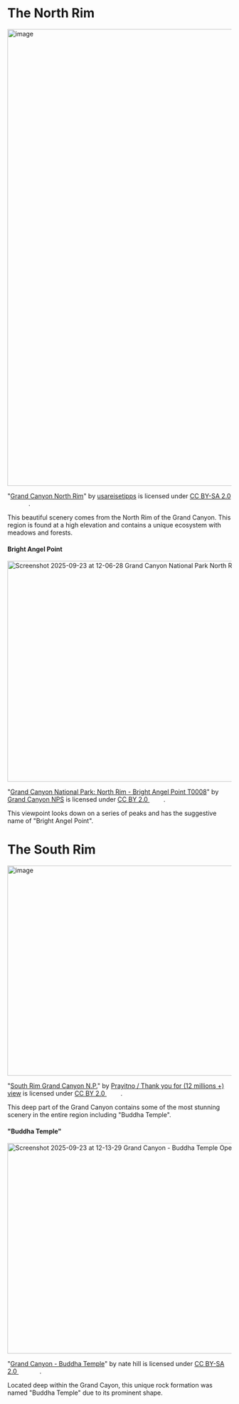 <DOCTYPE html>
<html>
  <head>
  <title> The Grand Canyon </title>
    </head>
  <body>
  <h1> The North Rim </h1>
  <img width="768" height="1024" alt="image" src="https://github.com/user-attachments/assets/991f1860-81f8-4c3e-bb52-b845389b7fa9" />
<p class="attribution">"<a rel="noopener noreferrer" href="https://www.flickr.com/photos/130967827@N03/34820535830">Grand Canyon North Rim</a>" by <a rel="noopener noreferrer" href="https://www.flickr.com/photos/130967827@N03">usareisetipps</a> is licensed under <a rel="noopener noreferrer" href="https://creativecommons.org/licenses/by-sa/2.0/?ref=openverse">CC BY-SA 2.0 <img src="https://mirrors.creativecommons.org/presskit/icons/cc.svg" style="height: 1em; margin-right: 0.125em; display: inline;" /><img src="https://mirrors.creativecommons.org/presskit/icons/by.svg" style="height: 1em; margin-right: 0.125em; display: inline;" /><img src="https://mirrors.creativecommons.org/presskit/icons/sa.svg" style="height: 1em; margin-right: 0.125em; display: inline;" /></a>.</p>
  
  <p> This beautiful scenery comes from the North Rim of the Grand Canyon. This region is found at a high elevation and contains a unique ecosystem with meadows and forests. </p>
<h4> Bright Angel Point </h4>
<img width="916" height="495" alt="Screenshot 2025-09-23 at 12-06-28 Grand Canyon National Park North Rim - Bright Angel Point T0008 Openverse" src="https://github.com/user-attachments/assets/b221fd6b-fd81-45b0-929e-cb9fa9112032" />
<p class="attribution">"<a rel="noopener noreferrer" href="https://www.flickr.com/photos/50693818@N08/6171442858">Grand Canyon National Park: North Rim - Bright Angel Point T0008</a>" by <a rel="noopener noreferrer" href="https://www.flickr.com/photos/50693818@N08">Grand Canyon NPS</a> is licensed under <a rel="noopener noreferrer" href="https://creativecommons.org/licenses/by/2.0/?ref=openverse">CC BY 2.0 <img src="https://mirrors.creativecommons.org/presskit/icons/cc.svg" style="height: 1em; margin-right: 0.125em; display: inline;" /><img src="https://mirrors.creativecommons.org/presskit/icons/by.svg" style="height: 1em; margin-right: 0.125em; display: inline;" /></a>.</p>

<p> This viewpoint looks down on a series of peaks and has the suggestive name of "Bright Angel Point". </p>

<h1> The South Rim </h1>
<img width="1024" height="471" alt="image" src="https://github.com/user-attachments/assets/84b9cd1c-e7bd-4932-bacc-64bfe4bf5797" />
<p class="attribution">"<a rel="noopener noreferrer" href="https://www.flickr.com/photos/34128007@N04/25041138469">South Rim Grand Canyon N.P.</a>" by <a rel="noopener noreferrer" href="https://www.flickr.com/photos/34128007@N04">Prayitno / Thank you for (12 millions +) view</a> is licensed under <a rel="noopener noreferrer" href="https://creativecommons.org/licenses/by/2.0/?ref=openverse">CC BY 2.0 <img src="https://mirrors.creativecommons.org/presskit/icons/cc.svg" style="height: 1em; margin-right: 0.125em; display: inline;" /><img src="https://mirrors.creativecommons.org/presskit/icons/by.svg" style="height: 1em; margin-right: 0.125em; display: inline;" /></a>.</p>

<p> This deep part of the Grand Canyon contains some of the most stunning scenery in the entire region including "Buddha Temple". </p>

<h4> "Buddha Temple" </h4>
<img width="810" height="472" alt="Screenshot 2025-09-23 at 12-13-29 Grand Canyon - Buddha Temple Openverse" src="https://github.com/user-attachments/assets/2606b02a-ae9f-42bb-abb0-f14a0c0d20ae" />
<p class="attribution">"<a rel="noopener noreferrer" href="https://commons.wikimedia.org/w/index.php?curid=99462577">Grand Canyon - Buddha Temple</a>" by nate hill is licensed under <a rel="noopener noreferrer" href="https://creativecommons.org/licenses/by-sa/2.0/?ref=openverse">CC BY-SA 2.0 <img src="https://mirrors.creativecommons.org/presskit/icons/cc.svg" style="height: 1em; margin-right: 0.125em; display: inline;" /><img src="https://mirrors.creativecommons.org/presskit/icons/by.svg" style="height: 1em; margin-right: 0.125em; display: inline;" /><img src="https://mirrors.creativecommons.org/presskit/icons/sa.svg" style="height: 1em; margin-right: 0.125em; display: inline;" /></a>.</p>
   
  <p> Located deep within the Grand Cayon, this unique rock formation was named "Buddha Temple" due to its prominent shape. </p>


 </body>























</html>
